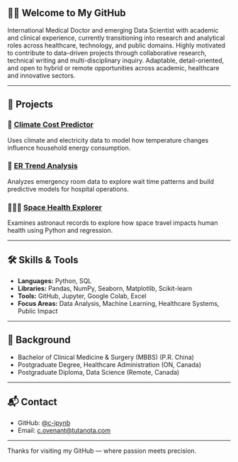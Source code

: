 ## 👋🏽 Welcome to My GitHub

International Medical Doctor and emerging Data Scientist with academic and clinical experience, currently transitioning into research and analytical roles across healthcare, technology, and public domains. Highly motivated to contribute to data-driven projects through collaborative research, technical writing and multi-disciplinary inquiry. Adaptable, detail-oriented, and open to hybrid or remote opportunities across academic, healthcare and innovative sectors.

---

## 🚀 Projects

### 🔋 [Climate Cost Predictor](https://github.com/c-ipynb/climate-cost-predictor)  
Uses climate and electricity data to model how temperature changes influence household energy consumption.

### 🏥 [ER Trend Analysis](https://github.com/c-ipynb/ER-Trend-Analysis)  
Analyzes emergency room data to explore wait time patterns and build predictive models for hospital operations.

### 👨🏽‍🚀 [Space Health Explorer](https://github.com/c-ipynb/Space-Health-Explorer)  
Examines astronaut records to explore how space travel impacts human health using Python and regression.

---

## 🛠️ Skills & Tools

- **Languages:** Python, SQL  
- **Libraries:** Pandas, NumPy, Seaborn, Matplotlib, Scikit-learn  
- **Tools:** GitHub, Jupyter, Google Colab, Excel  
- **Focus Areas:** Data Analysis, Machine Learning, Healthcare Systems, Public Impact

---

## 📘 Background

- Bachelor of Clinical Medicine & Surgery (MBBS) (P.R. China)  
- Postgraduate Degree, Healthcare Administration (ON, Canada) 
- Postgraduate Diploma, Data Science (Remote, Canada)

---

## 📬 Contact 

- GitHub: [@c-ipynb](https://github.com/c-ipynb)  
- Email: c.ovenant@tutanota.com

---

Thanks for visiting my GitHub — where passion meets precision.
